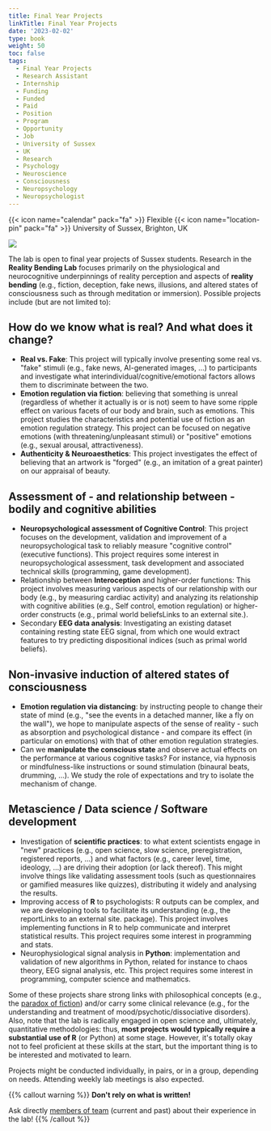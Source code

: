 ```yaml
---
title: Final Year Projects
linkTitle: Final Year Projects
date: '2023-02-02'
type: book
weight: 50
toc: false
tags:
  - Final Year Projects
  - Research Assistant
  - Internship
  - Funding
  - Funded
  - Paid
  - Position
  - Program
  - Opportunity
  - Job
  - University of Sussex
  - UK
  - Research
  - Psychology
  - Neuroscience
  - Consciousness
  - Neuropsychology
  - Neuropsychologist
---
```


{{< icon name="calendar" pack="fa" >}} Flexible
{{< icon name="location-pin" pack="fa" >}} University of Sussex, Brighton, UK

![](finalyearprojects.jpg)

The lab is open to final year projects of Sussex students. Research in the **Reality Bending Lab** focuses primarily on the physiological and neurocognitive underpinnings of reality perception and aspects of **reality bending** (e.g., fiction, deception, fake news, illusions, and altered states of consciousness such as through meditation or immersion). Possible projects include (but are not limited to):


## How do we know what is real? And what does it change?

- **Real vs. Fake**: This project will typically involve presenting some real vs. "fake" stimuli (e.g., fake news, AI-generated images, ...) to participants and investigate what interindividual/cognitive/emotional factors allows them to discriminate between the two.
- **Emotion regulation via fiction**: believing that something is unreal (regardless of whether it actually is or is not) seem to have some ripple effect on various facets of our body and brain, such as emotions. This project studies the characteristics and potential use of fiction as an emotion regulation strategy. This project can be focused on negative emotions (with threatening/unpleasant stimuli) or "positive" emotions (e.g., sexual arousal, attractiveness).
- **Authenticity & Neuroaesthetics**: This project investigates the effect of believing that an artwork is "forged" (e.g., an imitation of a great painter) on our appraisal of beauty.


## Assessment of - and relationship between - bodily and cognitive abilities

- **Neuropsychological assessment of Cognitive Control**: This project focuses on the development, validation and improvement of a neuropsychological task to reliably measure "cognitive control" (executive functions). This project requires some interest in neuropsychological assessment, task development and associated technical skills (programming, game development).
- Relationship between **Interoception** and higher-order functions: This project involves measuring various aspects of our relationship with our body (e.g., by measuring cardiac activity) and analyzing its relationship with cognitive abilities (e.g., Self control, emotion regulation) or higher-order constructs (e.g., primal world beliefsLinks to an external site.).
- Secondary **EEG data analysis**: Investigating an existing dataset containing resting state EEG signal, from which one would extract features to try predicting dispositional indices (such as primal world beliefs).


## Non-invasive induction of altered states of consciousness

- **Emotion regulation via distancing**: by instructing people to change their state of mind (e.g., "see the events in a detached manner, like a fly on the wall"), we hope to manipulate aspects of the sense of reality - such as absorption and psychological distance - and compare its effect (in particular on emotions) with that of other emotion regulation strategies.
- Can we **manipulate the conscious state** and observe actual effects on the performance at various cognitive tasks? For instance, via hypnosis or mindfulness-like instructions or sound stimulation (binaural beats, drumming, ...). We study the role of expectations and try to isolate the mechanism of change.


## Metascience / Data science / Software development

- Investigation of **scientific practices**: to what extent scientists engage in "new" practices (e.g., open science, slow science, preregistration, registered reports, ...) and what factors (e.g., career level, time, ideology, ...) are driving their adoption (or lack thereof). This might involve things like validating assessment tools (such as questionnaires or gamified measures like quizzes), distributing it widely and analysing the results.
- Improving access of **R** to psychologists: R outputs can be complex, and we are developing tools to facilitate its understanding (e.g., the reportLinks to an external site. package). This project involves implementing functions in R to help communicate and interpret statistical results. This project requires some interest in programming and stats.
- Neurophysiological signal analysis in **Python**: implementation and validation of new algorithms in Python, related for instance to chaos theory, EEG signal analysis, etc. This project requires some interest in programming, computer science and mathematics.


Some of these projects share strong links with philosophical concepts (e.g., the [paradox of fiction](https://en.wikipedia.org/wiki/Paradox_of_fiction)) and/or carry some clinical relevance (e.g., for the understanding and treatment of mood/psychotic/dissociative disorders). Also, note that the lab is radically engaged in open science and, ultimately, quantitative methodologies: thus, **most projects would typically require a substantial use of R** (or Python) at some stage. However, it's totally okay not to feel proficient at these skills at the start, but the important thing is to be interested and motivated to learn.

Projects might be conducted individually, in pairs, or in a group, depending on needs. Attending weekly lab meetings is also expected.

{{% callout warning %}}
**Don't rely on what is written!**

Ask directly [members of team](/people/) (current and past) about their experience in the lab!
{{% /callout %}}